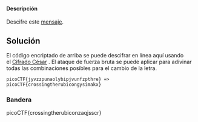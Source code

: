 #### Descripción

Descifre este [mensaje](https://jupiter.challenges.picoctf.org/static/6385b895dcb30c74dbd1f0ea271e3563/ciphertext).

## Solución

El código encriptado de arriba se puede descifrar en línea aquí usando el [Cifrado César](https://www.dcode.fr/caesar-cipher) . El ataque de fuerza bruta se puede aplicar para adivinar todas las combinaciones posibles para el cambio de la letra.

```
picoCTF{jyvzzpunaolybipjvunfzpthre} => picoCTF{crossingtherubicongysimakx}
```

### Bandera

picoCTF{crossingtherubiconzaqjsscr}
